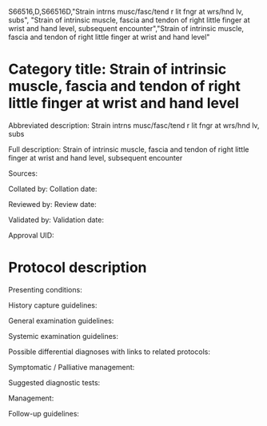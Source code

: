 S66516,D,S66516D,"Strain intrns musc/fasc/tend r lit fngr at wrs/hnd lv, subs", "Strain of intrinsic muscle, fascia and tendon of right little finger at wrist and hand level, subsequent encounter","Strain of intrinsic muscle, fascia and tendon of right little finger at wrist and hand level"
# Category title: Strain of intrinsic muscle, fascia and tendon of right little finger at wrist and hand level

Abbreviated description: Strain intrns musc/fasc/tend r lit fngr at wrs/hnd lv, subs

Full description: Strain of intrinsic muscle, fascia and tendon of right little finger at wrist and hand level, subsequent encounter

Sources:

Collated by:
Collation date:

Reviewed by:
Review date:

Validated by:
Validation date:

Approval UID:

# Protocol description

Presenting conditions:

History capture guidelines:

General examination guidelines:

Systemic examination guidelines:

Possible differential diagnoses with links to related protocols:

Symptomatic / Palliative management:

Suggested diagnostic tests:

Management:

Follow-up guidelines:
